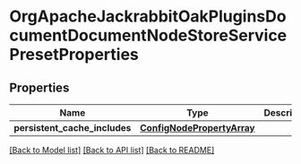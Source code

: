 # OrgApacheJackrabbitOakPluginsDocumentDocumentNodeStoreServicePresetProperties

## Properties
Name | Type | Description | Notes
------------ | ------------- | ------------- | -------------
**persistent_cache_includes** | [**ConfigNodePropertyArray**](ConfigNodePropertyArray.md) |  | [optional] 

[[Back to Model list]](../README.md#documentation-for-models) [[Back to API list]](../README.md#documentation-for-api-endpoints) [[Back to README]](../README.md)


